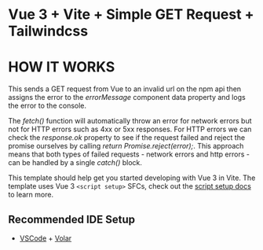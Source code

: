 # Vue 3 + Vite + Simple GET Request + Tailwindcss


# HOW IT WORKS
This sends a GET request from Vue to an invalid url on the npm api then assigns the error to the _errorMessage_ component data property and logs the error to the console.

The _fetch()_ function will automatically throw an error for network errors but not for HTTP errors such as 4xx or 5xx responses. For HTTP errors we can check the _response.ok_ property to see if the request failed and reject the promise ourselves by calling _return Promise.reject(error);_. This approach means that both types of failed requests - network errors and http errors - can be handled by a single _catch()_ block.


This template should help get you started developing with Vue 3 in Vite. The template uses Vue 3 `<script setup>` SFCs, check out the [script setup docs](https://v3.vuejs.org/api/sfc-script-setup.html#sfc-script-setup) to learn more.


## Recommended IDE Setup

- [VSCode](https://code.visualstudio.com/) + [Volar](https://marketplace.visualstudio.com/items?itemName=johnsoncodehk.volar)
